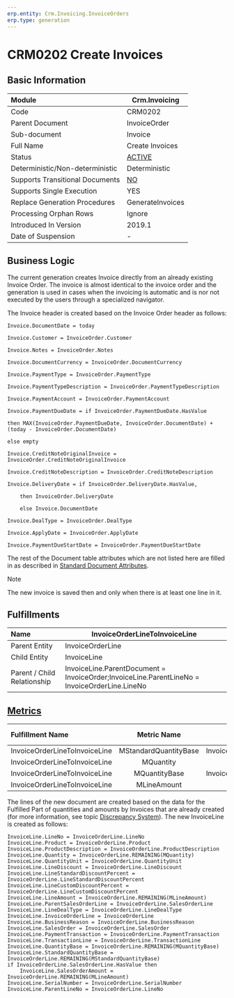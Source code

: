 ```yaml
---
erp.entity: Crm.Invoicing.InvoiceOrders
erp.type: generation
---
```


# CRM0202 Create Invoices

## Basic Information

| Module                          | Crm.Invoicing                                                |
| :------------------------------ | ------------------------------------------------------------ |
| Code                            | CRM0202                                                      |
| Parent Document                 | InvoiceOrder                                                 |
| Sub-document                    | Invoice                                                      |
| Full Name                       | Create Invoices                                              |
| Status                          | [ACTIVE](https://confluence.erp.net/display/techdoc/Generation+Procedures+Lifetime+Stages) |
| Deterministic/Non-deterministic | Deterministic                                                |
| Supports Transitional Documents | [NO](https://confluence.erp.net/display/techdoc/Document+Generation+And+Transitional+Documents) |
| Supports Single Execution       | YES                                                          |
| Replace Generation Procedures   | GenerateInvoices	                                         |
| Processing Orphan Rows          | Ignore                                                       |
| Introduced In Version           | 2019.1                                                       |
| Date of Suspension              | -                                                            |

##  Business Logic

The current generation creates Invoice directly from an already existing Invoice Order. The invoice is almost identical to the invoice order and the generation is used in cases when the invoicing is automatic and is nor not executed by the users through a specialized navigator.

The Invoice header is created based on the Invoice Order header as follows:

```
Invoice.DocumentDate = today

Invoice.Customer = InvoiceOrder.Customer

Invoice.Notes = InvoiceOrder.Notes

Invoice.DocumentCurrency = InvoiceOrder.DocumentCurrency

Invoice.PaymentType = InvoiceOrder.PaymentType

Invoice.PaymentTypeDescription = InvoiceOrder.PaymentTypeDescription

Invoice.PaymentAccount = InvoiceOrder.PaymentAccount

Invoice.PaymentDueDate = if InvoiceOrder.PaymentDueDate.HasValue

then MAX(InvoiceOrder.PaymentDueDate, InvoiceOrder.DocumentDate) + (today - InvoiceOrder.DocumentDate)

else empty

Invoice.CreditNoteOriginalInvoice = InvoiceOrder.CreditNoteOriginalInvoice

Invoice.CreditNoteDescription = InvoiceOrder.CreditNoteDescription

Invoice.DeliveryDate = if InvoiceOrder.DeliveryDate.HasValue,

​    then InvoiceOrder.DeliveryDate

​    else Invoice.DocumentDate

Invoice.DealType = InvoiceOrder.DealType

Invoice.ApplyDate = InvoiceOrder.ApplyDate

Invoice.PaymentDueStartDate = InvoiceOrder.PaymentDueStartDate
```

The rest of the Document table attributes which are not listed here are filled in as described in [Standard Document Attributes](https://confluence.erp.net/display/techdoc/Standard+Document+Attributes).

> [!Note]
> The new invoice is saved then and only when there is at least one line in it.

## Fulfillments

| Name                        | InvoiceOrderLineToInvoiceLine                                |
| :-------------------------- | ------------------------------------------------------------ |
| Parent Entity               | InvoiceOrderLine                                             |
| Child Entity                | InvoiceLine                                                  |
| Parent / Child Relationship | InvoiceLine.ParentDocument = InvoiceOrder;InvoiceLine.ParentLineNo = InvoiceOrderLine.LineNo |

## [Metrics](../reference/metrics.md)

| Fulfillment Name              |      Metric Name      |               Measurement Unit               | Parent Value                          | Child Value                       | New Record |
| :---------------------------- | :-------------------: | :------------------------------------------: | :------------------------------------ | :-------------------------------- | :--------- |
| InvoiceOrderLineToInvoiceLine | MStandardQuantityBase | InvoiceOrderLine.Product.BaseMeasurementUnit | InvoiceOrderLine.StandardQuantityBase | iInvoiceLine.StandardQuantityBase | YES        |
| InvoiceOrderLineToInvoiceLine |       MQuantity       |        InvoiceOrderLine.QuantityUnit         | InvoiceOrderLine.Quantity             | InvoiceLine.Quantity              | NO         |
| InvoiceOrderLineToInvoiceLine |     MQuantityBase     | InvoiceOrderLine.Product.BaseMeasurementUnit | InvoiceOrderLine.QuantityBase         | InvoiceLine.QuantityBase          | NO         |
| InvoiceOrderLineToInvoiceLine |      MLineAmount      |        InvoiceOrder.DocumentCurrency         | InvoiceOrderLine.LineAmount           | InvoiceLine.LineAmount            | YES        |

The lines of the new document are created based on the data for the Fulfilled Part of quantities and amounts by Invoices that are already created (for more information, see topic [Discrepancy System](https://enterpriseone.atlassian.net/wiki/spaces/techdoc/pages/22380546/Discrepancy+System)).
The new InvoiceLine is created as follows:

```
InvoiceLine.LineNo = InvoiceOrderLine.LineNo
InvoiceLine.Product = InvoiceOrderLine.Product
InvoiceLine.ProductDescription = InvoiceOrderLine.ProductDescription
InvoiceLine.Quantity = InvoiceOrderLine.REMAINING(MQuantity)
InvoiceLine.QuantityUnit = InvoiceOrderLine.QuantityUnit
InvoiceLine.LineDiscount = InvoiceOrderLine.LineDiscount
InvoiceLine.LineStandardDiscountPercent = InvoiceOrderLine.LineStandardDiscountPercent
InvoiceLine.LineCustomDiscountPercent = InvoiceOrderLine.LineCustomDiscountPercent
InvoiceLine.LineAmount = InvoiceOrderLine.REMAINING(MLineAmount)
InvoiceLine.ParentSalesOrderLine = InvoiceOrderLine.SalesOrderLine
InvoiceLine.LineDealType = InvoiceOrderLine.LineDealType
InvoiceLine.InvoiceOrderLine = InvoiceOrderLine
InvoiceLine.BusinessReason = InvoiceOrderLine.BusinessReason
InvoiceLine.SalesOrder = InvoiceOrderLine.SalesOrder
InvoiceLine.PaymentTransaction = InvoiceOrderLine.PaymentTransaction
InvoiceLine.TransactionLine = InvoiceOrderLine.TransactionLine
InvoiceLine.QuantityBase = InvoiceOrderLine.REMAINING(MQuantityBase)
InvoiceLine.StandardQuantityBase = InvoiceOrderLine.REMAINING(MStandardQuantityBase)
if InvoiceOrderLine.SalesOrderLine.HasValue then
    InvoiceLine.SalesOrderAmount = InvoiceOrderLine.REMAINING(MLineAmount)
InvoiceLine.SerialNumber = InvoiceOrderLine.SerialNumber
InvoiceLine.ParentLineNo = InvoiceOrderLine.LineNo
```
